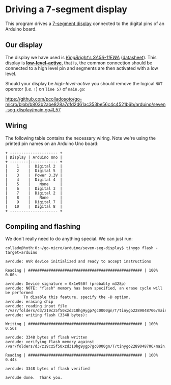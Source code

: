 # Driving a 7-segment display
This program drives a [7-segment display](https://en.wikipedia.org/wiki/Seven-segment_display) connected to the digital pins of an Arduino board.

## Our display
The display we have used is [*KingBright's SA56-11EWA*](https://uk.farnell.com/kingbright/sa56-11ewa/display-seven-segment-19-05mm/dp/1142440) ([datasheet](https://www.farnell.com/datasheets/1864136.pdf)). This display is [**low-level-active**](https://en.wikipedia.org/wiki/Logic_level#Active_state), that is, the common connection should be connected to a high level pin and segments are then activated with a low level.

Should your display be *high-level-active* you should remove the logical `NOT` operator (i.e. `!`) on `line 57` of `main.go`:

https://github.com/pcolladosoto/go-micro/blob/b803b2abe828a7dfd2d61ac353be56c4c4521b6b/arduino/seven-seg-display/main.go#L57

## Wiring
The following table contains the necessary wiring. Note we're using the printed pin names on an Arduino Uno board:

    + --------------------- +
    | Display | Arduino Uno |
    + --------|------------ +
    |    1    |  Digital 2  |
    |    2    |  Digital 5  |
    |    3    |  Power 3.3V |
    |    4    |  Digital 4  |
    |    5    |    None     |
    |    6    |  Digital 3  |
    |    7    |  Digital 2  |
    |    8    |    None     |
    |    9    |  Digital 7  |
    |   10    |  Digital 8  |
    + --------------------- +

## Compiling and flashing
We don't really need to do anything special. We can just run:

    collado@hoth:0:~/go-micro/arduino/seven-seg-display$ tinygo flash -target=arduino 

    avrdude: AVR device initialized and ready to accept instructions

    Reading | ################################################## | 100% 0.00s

    avrdude: Device signature = 0x1e950f (probably m328p)
    avrdude: NOTE: "flash" memory has been specified, an erase cycle will be performed
            To disable this feature, specify the -D option.
    avrdude: erasing chip
    avrdude: reading input file "/var/folders/d3/z19cz5f50xzd310hg9ygp7gc0000gn/T/tinygo2289048706/main.hex"
    avrdude: writing flash (3348 bytes):

    Writing | ################################################## | 100% 0.56s

    avrdude: 3348 bytes of flash written
    avrdude: verifying flash memory against /var/folders/d3/z19cz5f50xzd310hg9ygp7gc0000gn/T/tinygo2289048706/main.hex:

    Reading | ################################################## | 100% 0.44s

    avrdude: 3348 bytes of flash verified

    avrdude done.  Thank you.
